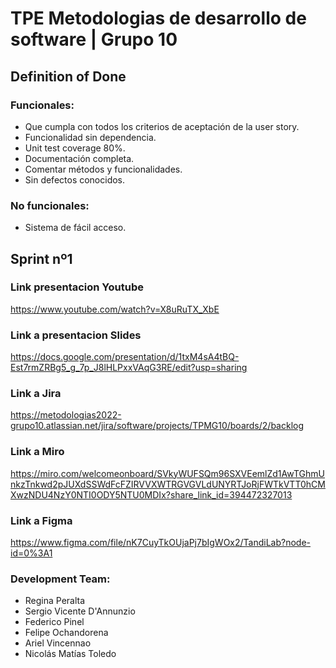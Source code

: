 # TPE Metodologias de desarrollo de software |  Grupo 10
## Definition of Done

### Funcionales: 
  - Que cumpla con todos los criterios de aceptación de la user story.
  - Funcionalidad sin dependencia.
  - Unit test coverage 80%.
  - Documentación completa.
  - Comentar métodos y funcionalidades.
  - Sin defectos conocidos.
### No funcionales:
  - Sistema de fácil acceso.


## Sprint nº1
### Link presentacion Youtube
https://www.youtube.com/watch?v=X8uRuTX_XbE

### Link a presentacion Slides
https://docs.google.com/presentation/d/1txM4sA4tBQ-Est7rmZRBg5_g_7p_J8lHLPxxVAqG3RE/edit?usp=sharing

### Link a Jira
https://metodologias2022-grupo10.atlassian.net/jira/software/projects/TPMG10/boards/2/backlog

### Link a Miro
https://miro.com/welcomeonboard/SVkyWUFSQm96SXVEemlZd1AwTGhmUnkzTnkwd2pJUXdSSWdFcFZIRVVXWTRGVGVLdUNYRTJoRjFWTkVTT0hCMXwzNDU4NzY0NTI0ODY5NTU0MDIx?share_link_id=394472327013

### Link a Figma
https://www.figma.com/file/nK7CuyTkOUjaPj7bIgWOx2/TandiLab?node-id=0%3A1 

### Development Team:
  - Regina Peralta
  - Sergio Vicente D'Annunzio
  - Federico Pinel
  - Felipe Ochandorena
  - Ariel Vincennao
  - Nicolás Matías Toledo
